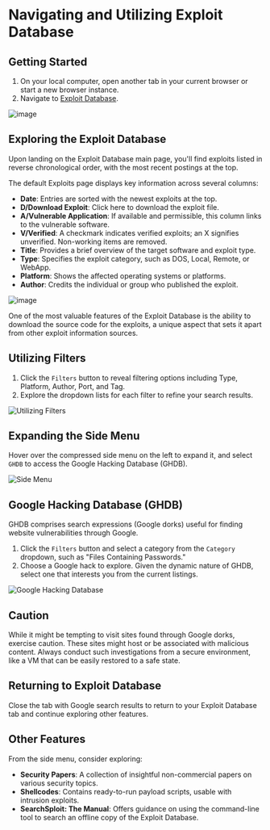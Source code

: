 # Navigating and Utilizing Exploit Database

## Getting Started

1. On your local computer, open another tab in your current browser or start a new browser instance.
2. Navigate to [Exploit Database](https://www.exploit-db.com/).

![image](https://github.com/TheCyberVault/CTFs/assets/141572056/583d953a-1b42-43ed-a3da-3adf20f50944)



## Exploring the Exploit Database

Upon landing on the Exploit Database main page, you'll find exploits listed in reverse chronological order, with the most recent postings at the top.

The default Exploits page displays key information across several columns:

- **Date**: Entries are sorted with the newest exploits at the top.
- **D/Download Exploit**: Click here to download the exploit file.
- **A/Vulnerable Application**: If available and permissible, this column links to the vulnerable software.
- **V/Verified**: A checkmark indicates verified exploits; an X signifies unverified. Non-working items are removed.
- **Title**: Provides a brief overview of the target software and exploit type.
- **Type**: Specifies the exploit category, such as DOS, Local, Remote, or WebApp.
- **Platform**: Shows the affected operating systems or platforms.
- **Author**: Credits the individual or group who published the exploit.

![image](https://github.com/TheCyberVault/CTFs/assets/141572056/86d204f3-7974-4798-b2a7-aee8584f7793)



One of the most valuable features of the Exploit Database is the ability to download the source code for the exploits, a unique aspect that sets it apart from other exploit information sources.

## Utilizing Filters

1. Click the `Filters` button to reveal filtering options including Type, Platform, Author, Port, and Tag.
2. Explore the dropdown lists for each filter to refine your search results.

![Utilizing Filters](https://github.com/TheCyberVault/Threat-Intelligence-Sources/assets/141572056/b6362e09-9603-4ee5-a06b-7c86318f1d42)


## Expanding the Side Menu

Hover over the compressed side menu on the left to expand it, and select `GHDB` to access the Google Hacking Database (GHDB).

![Side Menu](https://github.com/TheCyberVault/Threat-Intelligence-Sources/assets/141572056/d12d8b87-9da3-434d-aef2-f61c4051bc3b)


## Google Hacking Database (GHDB)

GHDB comprises search expressions (Google dorks) useful for finding website vulnerabilities through Google.

1. Click the `Filters` button and select a category from the `Category` dropdown, such as "Files Containing Passwords."
2. Choose a Google hack to explore. Given the dynamic nature of GHDB, select one that interests you from the current listings.

![Google Hacking Database](https://github.com/TheCyberVault/Threat-Intelligence-Sources/assets/141572056/fa0dd757-1117-4e60-a66a-d873443cb074)


## Caution

While it might be tempting to visit sites found through Google dorks, exercise caution. These sites might host or be associated with malicious content. Always conduct such investigations from a secure environment, like a VM that can be easily restored to a safe state.

## Returning to Exploit Database

Close the tab with Google search results to return to your Exploit Database tab and continue exploring other features.

## Other Features

From the side menu, consider exploring:

- **Security Papers**: A collection of insightful non-commercial papers on various security topics.
- **Shellcodes**: Contains ready-to-run payload scripts, usable with intrusion exploits.
- **SearchSploit: The Manual**: Offers guidance on using the command-line tool to search an offline copy of the Exploit Database.

